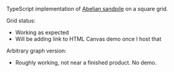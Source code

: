 TypeScript implementation of [Abelian sandpile](https://en.wikipedia.org/wiki/Abelian_sandpile_model) on a square grid.

Grid status:
- Working as expected
- Will be adding link to HTML Canvas demo once I host that

Arbitrary graph version:
- Roughly working, not near a finished product. No demo.